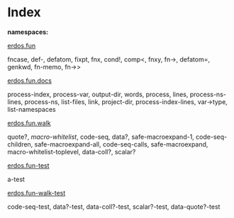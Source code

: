 # Index

__namespaces:__

[erdos.fun](erdos.fun.md)

 fncase, def-, defatom, fixpt, fnx, cond!, comp<, fnxy, fn->, defatom=, genkwd, fn-memo, fn->>

[erdos.fun.docs](erdos.fun.docs.md)

 process-index, process-var, output-dir, words, process, lines, process-ns-lines, process-ns, list-files, link, project-dir, process-index-lines, var->type, list-namespaces

[erdos.fun.walk](erdos.fun.walk.md)

 quote?, *macro-whitelist*, code-seq, data?, safe-macroexpand-1, code-seq-children, safe-macroexpand-all, code-seq-calls, safe-macroexpand, macro-whitelist-toplevel, data-coll?, scalar?

[erdos.fun-test](erdos.fun-test.md)

 a-test

[erdos.fun-walk-test](erdos.fun-walk-test.md)

 code-seq-test, data?-test, data-coll?-test, scalar?-test, data-quote?-test